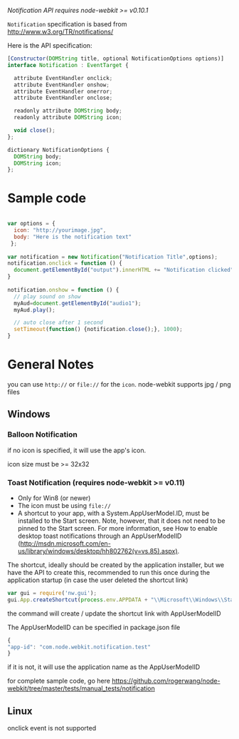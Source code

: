 _Notification API requires node-webkit >= v0.10.1_

`Notification` specification is based from http://www.w3.org/TR/notifications/

Here is the API specification:
```javascript 
[Constructor(DOMString title, optional NotificationOptions options)]
interface Notification : EventTarget {

  attribute EventHandler onclick;
  attribute EventHandler onshow;
  attribute EventHandler onerror;
  attribute EventHandler onclose;

  readonly attribute DOMString body;
  readonly attribute DOMString icon;

  void close();
};

dictionary NotificationOptions {
  DOMString body;
  DOMString icon;
};
```

# Sample code
```javascript 

var options = {
  icon: "http://yourimage.jpg",
  body: "Here is the notification text"
 };
	
var notification = new Notification("Notification Title",options);
notification.onclick = function () {
  document.getElementById("output").innerHTML += "Notification clicked";
}
	
notification.onshow = function () {
  // play sound on show
  myAud=document.getElementById("audio1");
  myAud.play();

  // auto close after 1 second
  setTimeout(function() {notification.close();}, 1000);
}
```
# General Notes
you can use `http://` or `file://` for the `icon`. node-webkit supports jpg / png files
## Windows
### Balloon Notification
if no icon is specified, it will use the app's icon.

icon size must be >= 32x32

### Toast Notification (requires node-webkit >= v0.11)
* Only for Win8 (or newer)
* The icon must be using `file://`
* A shortcut to your app, with a System.AppUserModel.ID, must be installed to the Start screen. Note, however, that it does not need to be pinned to the Start screen. For more information, see How to enable desktop toast notifications through an AppUserModelID (http://msdn.microsoft.com/en-us/library/windows/desktop/hh802762(v=vs.85).aspx).

The shortcut, ideally should be created by the application installer, but we have the API to create this, recommended to run this once during the application startup (in case the user deleted the shortcut link)

```javascript 
var gui = require('nw.gui');
gui.App.createShortcut(process.env.APPDATA + "\\Microsoft\\Windows\\Start Menu\\Programs\\node-webkit.lnk");
```
the command will create / update the shortcut link with AppUserModelID

The AppUserModelID can be specified in package.json file
```javascript
{
"app-id": "com.node.webkit.notification.test"
}
```
if it is not, it will use the application name as the AppUserModelID

for complete sample code, go here https://github.com/rogerwang/node-webkit/tree/master/tests/manual_tests/notification

## Linux
onclick event is not supported
